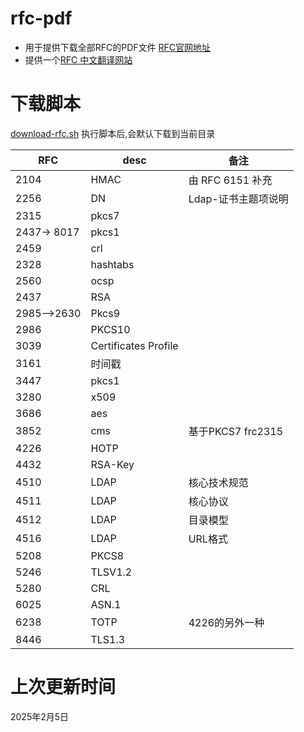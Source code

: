# rfc-pdf

* 用于提供下载全部RFC的PDF文件 [RFC官网地址](https://www.rfc-editor.org)
* 提供一个[RFC 中文翻译网站](http://www.rfc2cn.com/index.html)

# 下载脚本

[download-rfc.sh](download-rfc.sh)
执行脚本后,会默认下载到当前目录



| RFC         | desc                 | 备注            |
|-------------|----------------------|-----------------|
| 2104        | HMAC                 | 由 RFC 6151 补充   |
| 2256        | DN                   | Ldap-证书主题项说明    |
| 2315        | pkcs7                |                 |
| 2437→  8017 | pkcs1                |                 |
| 2459        | crl                  |                 |
| 2328        | hashtabs             |                 |
| 2560        | ocsp                 |                 |
| 2437        | RSA                  |                 |
| 2985-->2630 | Pkcs9 | |
| 2986        | PKCS10               |                 |
| 3039        | Certificates Profile |                 |
| 3161        | 时间戳                  |                 |
|   3447          | pkcs1                |                 |
|      3280       | x509                 |                 |
|      3686       | aes                  |                 |
|      3852       | cms                  | 基于PKCS7 frc2315 |
|      4226       | HOTP                 |                 |
|       4432      | RSA-Key              |                 |
|       4510      | LDAP                 | 核心技术规范          |
|       4511      | LDAP                 | 核心协议            |
|        4512     | LDAP                 | 目录模型            |
|       4516      | LDAP                 | URL格式           |
|     5208        | PKCS8                |                 |
|       5246      | TLSV1.2              |                 |
|       5280      | CRL                  |                 |
|       6025      | ASN.1                |                 |
|       6238      | TOTP                 | 4226的另外一种       |
| 8446 | TLS1.3 |  |


# 上次更新时间
2025年2月5日

